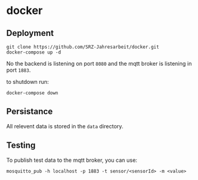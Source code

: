 # docker

## Deployment

```
git clone https://github.com/SRZ-Jahresarbeit/docker.git
docker-compose up -d
```

No the backend is listening on port `8080` and the mqtt broker is
listening in port `1883`.

to shutdown run:
```
docker-compose down
```

## Persistance

All relevent data is stored in the `data` directory.

## Testing

To publish test data to the mqtt broker, you can use:
```
mosquitto_pub -h localhost -p 1883 -t sensor/<sensorId> -m <value>
```
